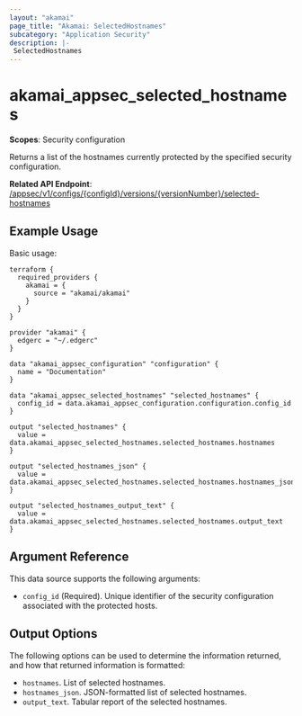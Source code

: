 ```yaml
---
layout: "akamai"
page_title: "Akamai: SelectedHostnames"
subcategory: "Application Security"
description: |-
 SelectedHostnames
---
```


# akamai_appsec_selected_hostnames

**Scopes**: Security configuration

Returns a list of the hostnames currently protected by the specified security configuration.

**Related API Endpoint**: [/appsec/v1/configs/{configId}/versions/{versionNumber}/selected-hostnames](https://developer.akamai.com/api/cloud_security/application_security/v1.html#getselectedhostnames)

## Example Usage

Basic usage:

```
terraform {
  required_providers {
    akamai = {
      source = "akamai/akamai"
    }
  }
}

provider "akamai" {
  edgerc = "~/.edgerc"
}

data "akamai_appsec_configuration" "configuration" {
  name = "Documentation"
}

data "akamai_appsec_selected_hostnames" "selected_hostnames" {
  config_id = data.akamai_appsec_configuration.configuration.config_id
}

output "selected_hostnames" {
  value = data.akamai_appsec_selected_hostnames.selected_hostnames.hostnames
}

output "selected_hostnames_json" {
  value = data.akamai_appsec_selected_hostnames.selected_hostnames.hostnames_json
}

output "selected_hostnames_output_text" {
  value = data.akamai_appsec_selected_hostnames.selected_hostnames.output_text
}
```

## Argument Reference

This data source supports the following arguments:

- `config_id` (Required). Unique identifier of the security configuration associated with the protected hosts.

## Output Options

The following options can be used to determine the information returned, and how that returned information is formatted:

- `hostnames`. List of selected hostnames.
- `hostnames_json`. JSON-formatted list of selected hostnames.
- `output_text`. Tabular report of the selected hostnames.

